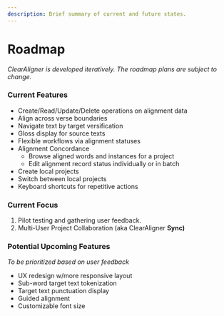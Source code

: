 ```yaml
---
description: Brief summary of current and future states.
---
```


# Roadmap

_ClearAligner is developed iteratively. The roadmap plans are subject to change._

### Current Features

* Create/Read/Update/Delete operations on alignment data
* Align across verse boundaries
* Navigate text by target versification
* Gloss display for source texts
* Flexible workflows via alignment statuses
* Alignment Concordance&#x20;
  * Browse aligned words and instances for a project
  * Edit alignment record status individually or in batch
* Create local projects
* Switch between local projects
* Keyboard shortcuts for repetitive actions

### Current Focus

1. Pilot testing and gathering user feedback.
2. Multi-User Project Collaboration (aka ClearAligner **Sync)**

### Potential Upcoming Features

_To be prioritized based on user feedback_

* UX redesign w/more responsive layout
* Sub-word target text tokenization
* Target text punctuation display
* Guided alignment
* Customizable font size
